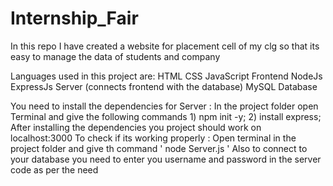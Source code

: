 # Internship_Fair
In this repo I have created a website for placement cell of my clg so that its easy to manage the data of students and company

Languages used in this project are:
     HTML   CSS   JavaScript       Frontend
     NodeJs       ExpressJs        Server (connects frontend with the database)
     MySQL                         Database
     
You need to install the dependencies for Server :
              In the project folder open Terminal and give the following commands
                         1)    npm init -y;
                         2)    install express;
After installing the dependencies you project should work on localhost:3000 
               To check if its working properly :
                     Open terminal in the project folder and give th command  ' node Server.js '
Also to connect to your database you need to enter you username and password in the server code as per the need
                         
